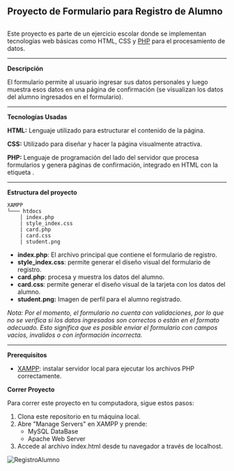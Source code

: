 ## **Proyecto de Formulario para Registro de Alumno**
## 
Este proyecto es parte de un ejercicio escolar donde se implementan tecnologías web básicas como HTML, CSS y [PHP](https://www.php.net/manual/en/introduction.php) para el procesamiento de datos.
* * *
**Descripción**

El formulario permite al usuario ingresar sus datos personales y luego muestra esos datos en una página de confirmación (se visualizan los datos del alumno ingresados en el formulario).
* * *
**Tecnologías Usadas**

**HTML:** Lenguaje utilizado para estructurar el contenido de la página.

**CSS:** Utilizado para diseñar y hacer la página visualmente atractiva.

**PHP:** Lenguaje de programación del lado del servidor que procesa formularios y genera páginas de confirmación, integrado en HTML con la etiqueta <?php ?>.

* * *
**Estructura del proyecto**
```
XAMPP
└─── htdocs
	│ index.php
	| style_index.css
	| card.php
	| card.css
	| student.png
```
   

- **index.php**: El archivo principal que contiene el formulario de registro.
- **style_index.css**: permite generar el diseño visual del formulario de registro.
- **card.php**: procesa y muestra los datos del alumno.
- **card.css**: permite generar el diseño visual de la tarjeta con los datos del alumno.
- **student.png:** Imagen de perfil para el alumno registrado.

 *Nota: Por el momento, el formulario no cuenta con validaciones, por lo que no se verifica si los datos ingresados son correctos o están en el formato adecuado. Esto significa que es posible enviar el formulario con campos vacíos, invalidos o con información incorrecta.*
* * *
 **Prerequisitos**
- [XAMPP](https://www.apachefriends.org/index.html): instalar servidor local para ejecutar los archivos PHP correctamente.

**Correr Proyecto**

Para correr este proyecto en tu computadora, sigue estos pasos:

1. Clona este repositorio en tu máquina local.
2. Abre "Manage Servers" en XAMPP y prende:
   * MySQL DataBase
   * Apache Web Server
4. Accede al archivo index.html desde tu navegador a través de localhost.

![RegistroAlumno](https://github.com/user-attachments/assets/340b36c6-b290-4fe3-90f9-841fdce96020)




